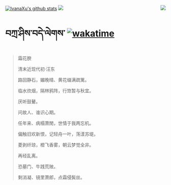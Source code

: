 [![IvanaXu's github stats](https://github-readme-stats.vercel.app/api?username=IvanaXu&show_icons=true&theme=vue-dark)](https://github.com/anuraghazra/github-readme-stats)
<img align="right" src="https://github-readme-stats.vercel.app/api/top-langs/?username=IvanaXu&langs_count=8&theme=graywhite" />
<img src="https://github-readme-stats.vercel.app/api/wakatime?username=IvanaXu&layout=compact&langs_count=8&theme=vue-dark&custom_title=Programming~Times/SinceJul.29.2021" />
# བཀྲ་ཤིས་བདེ་ལེགས་	[![wakatime](https://wakatime.com/badge/user/5043ee4a-e361-4607-9d47-d557f2005d05.svg)](https://wakatime.com/@5043ee4a-e361-4607-9d47-d557f2005d05)
> 霜花腴
>
> 清末近现代初·汪东
>
> 路回静石，媚晚晴、黄花缀满疏篱。
> 
> 临水炊烟，隔林鸦阵，行筇暂与秋宜。
> 
> 厌听鼓鼙。
> 
> 问故人、谁识心期。
> 
> 任年来、病榻萧閒，世情于我两忘机。
> 
> 偏触旧欢新恨，记轻舟一叶，荡漾苏堤。
> 
> 菱剥纤琼，橙飞香雾，朝云梦觉全非。
> 
> 再经乱离。
> 
> 恐墓门、牛践荒陂。
> 
> 剩消凝、镜里萧郎，点霜侵鬓丝。